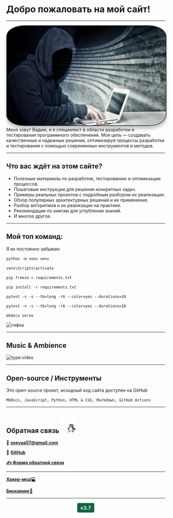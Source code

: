 # <div class="animate__animated animate__fadeInDown">Добро пожаловать на мой сайт!</div>
<link rel="stylesheet" href="https://cdnjs.cloudflare.com/ajax/libs/animate.css/4.1.1/animate.min.css">

 --- 

<style>
  .avatar {
    border-radius: 11%; /* Круглая рамка */
    border: 2px solid #333; /* Тёмная граница */
    box-shadow: 0 10px 8px rgba(0, 0, 0, 0.2); /* Тень */
    transition: transform 1.3s ease; /* Эффект при наведении */
  }

  .avatar:hover {
    transform: scale(1.1); /* Увеличение при наведении */
  }
</style>

<div style="text-align: center;">
  <img src="images/haker.jpg" alt="Хакер" class="avatar" style="width: 800px;">
</div>
Меня зовут Вадим, и я специалист в области разработки и тестирования программного обеспечения. Моя цель — создавать качественные и надежные решения, оптимизируя процессы разработки и тестирования с помощью современных инструментов и методов.

---


## Что вас ждёт на этом сайте?

- Полезные материалы по разработке, тестированию и оптимизации процессов.
- Пошаговые инструкции для решения конкретных задач.
- Примеры реальных проектов с подробным разбором их реализации.
- Обзор популярных архитектурных решений и их применение.
- Разбор алгоритмов и их реализация на практике.
- Рекомендации по книгам для углубления знаний.
- И многое другое.

---

## Мой топ команд:

Я их постоянно забываю
```
python -m venv venv
```
```
venv\Scripts\activate
```
```
pip freeze > requirements.txt
```
```
pip install -r requirements.txt
```
```
pytest -v -s --tb=long -rA --color=yes --durations=10
```
```
pytest -v -s --tb=long -rA --color=yes --durations=10
```
```
mkdocs serve
```

![гифка](https://media1.giphy.com/media/v1.Y2lkPTc5MGI3NjExcWc2czluZThxZXl6NGk3NG82djZ4cWZ0bWY0NGVjeG5mZjR1eWR2YiZlcD12MV9pbnRlcm5hbF9naWZfYnlfaWQmY3Q9Zw/3oz8xRICW5msyoRUv6/giphy.gif)

---

## Music & Ambience
![type:video](https://www.youtube.com/embed/p2zMXSXhZ9M?si=glYvSX035bksV-Ju)

---


## Open-source / Инструменты

Это open-source проект, исходный код сайта доступен на GitHub

```
MkDocs, JavaScript, Python, HTML & CSS, Markdown, GitHub Actions
```

---

## Обратная связь <img src="images/Z5cP.gif" alt="Анимация" class="gif-background">

📧 **[seevaa57@gmail.com](mailto:seevaa57@gmail.com)**  

🐙 **[GitHub](https://github.com/Showtimeeee)**  

**[✍️ Форма обратной связи](feedback/feedback.md)**

---

**[Хакер-мод💻](hacking/hacking.md)**

**[Биохакинг🧬](biosecure/biosecure.md)**

---

<div class="version-container">
    <div class="version-info">
        v3.7
    </div>
</div>

<style>
  .version-container {
    text-align: center; /* Центрируем содержимое по горизонтали */
  }

  .version-info {
    display: inline-block; /* Чтобы элемент занимал только необходимую ширину */
    padding: 5px 10px;
    background-color: rgb(13, 102, 65); 
    border: 1px solid rgb(247, 243, 241); 
    border-radius: 5px; /* Закругленные углы */
    font-size: 16px;
    font-weight: bold;
    color: rgb(233, 235, 238); 
  }
</style>
